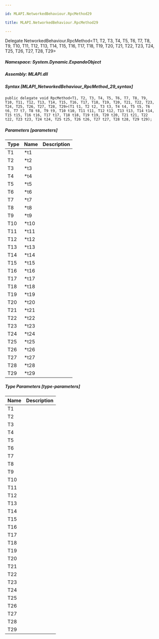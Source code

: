 ```yaml
---

id: MLAPI.NetworkedBehaviour.RpcMethod29

title: MLAPI.NetworkedBehaviour.RpcMethod29

---
```


Delegate NetworkedBehaviour.RpcMethod\<T1, T2, T3, T4, T5, T6, T7, T8,
T9, T10, T11, T12, T13, T14, T15, T16, T17, T18, T19, T20, T21, T22,
T23, T24, T25, T26, T27, T28, T29\>

<div class="markdown level0 summary" markdown="1">

</div>

<div class="markdown level0 conceptual" markdown="1">

</div>

##### **Namespace**: System.Dynamic.ExpandoObject

##### **Assembly**: MLAPI.dll

##### Syntax [MLAPI_NetworkedBehaviour_RpcMethod_29_syntax]

    public delegate void RpcMethod<T1, T2, T3, T4, T5, T6, T7, T8, T9, T10, T11, T12, T13, T14, T15, T16, T17, T18, T19, T20, T21, T22, T23, T24, T25, T26, T27, T28, T29>(T1 t1, T2 t2, T3 t3, T4 t4, T5 t5, T6 t6, T7 t7, T8 t8, T9 t9, T10 t10, T11 t11, T12 t12, T13 t13, T14 t14, T15 t15, T16 t16, T17 t17, T18 t18, T19 t19, T20 t20, T21 t21, T22 t22, T23 t23, T24 t24, T25 t25, T26 t26, T27 t27, T28 t28, T29 t29);

##### Parameters [parameters]

| Type                          | Name  | Description |
|-------------------------------|-------|-------------|
| <span class="xref">T1</span>  | \*t1  |             |
| <span class="xref">T2</span>  | \*t2  |             |
| <span class="xref">T3</span>  | \*t3  |             |
| <span class="xref">T4</span>  | \*t4  |             |
| <span class="xref">T5</span>  | \*t5  |             |
| <span class="xref">T6</span>  | \*t6  |             |
| <span class="xref">T7</span>  | \*t7  |             |
| <span class="xref">T8</span>  | \*t8  |             |
| <span class="xref">T9</span>  | \*t9  |             |
| <span class="xref">T10</span> | \*t10 |             |
| <span class="xref">T11</span> | \*t11 |             |
| <span class="xref">T12</span> | \*t12 |             |
| <span class="xref">T13</span> | \*t13 |             |
| <span class="xref">T14</span> | \*t14 |             |
| <span class="xref">T15</span> | \*t15 |             |
| <span class="xref">T16</span> | \*t16 |             |
| <span class="xref">T17</span> | \*t17 |             |
| <span class="xref">T18</span> | \*t18 |             |
| <span class="xref">T19</span> | \*t19 |             |
| <span class="xref">T20</span> | \*t20 |             |
| <span class="xref">T21</span> | \*t21 |             |
| <span class="xref">T22</span> | \*t22 |             |
| <span class="xref">T23</span> | \*t23 |             |
| <span class="xref">T24</span> | \*t24 |             |
| <span class="xref">T25</span> | \*t25 |             |
| <span class="xref">T26</span> | \*t26 |             |
| <span class="xref">T27</span> | \*t27 |             |
| <span class="xref">T28</span> | \*t28 |             |
| <span class="xref">T29</span> | \*t29 |             |

##### Type Parameters [type-parameters]

| Name                                   | Description |
|----------------------------------------|-------------|
| <span class="parametername">T1</span>  |             |
| <span class="parametername">T2</span>  |             |
| <span class="parametername">T3</span>  |             |
| <span class="parametername">T4</span>  |             |
| <span class="parametername">T5</span>  |             |
| <span class="parametername">T6</span>  |             |
| <span class="parametername">T7</span>  |             |
| <span class="parametername">T8</span>  |             |
| <span class="parametername">T9</span>  |             |
| <span class="parametername">T10</span> |             |
| <span class="parametername">T11</span> |             |
| <span class="parametername">T12</span> |             |
| <span class="parametername">T13</span> |             |
| <span class="parametername">T14</span> |             |
| <span class="parametername">T15</span> |             |
| <span class="parametername">T16</span> |             |
| <span class="parametername">T17</span> |             |
| <span class="parametername">T18</span> |             |
| <span class="parametername">T19</span> |             |
| <span class="parametername">T20</span> |             |
| <span class="parametername">T21</span> |             |
| <span class="parametername">T22</span> |             |
| <span class="parametername">T23</span> |             |
| <span class="parametername">T24</span> |             |
| <span class="parametername">T25</span> |             |
| <span class="parametername">T26</span> |             |
| <span class="parametername">T27</span> |             |
| <span class="parametername">T28</span> |             |
| <span class="parametername">T29</span> |             |
